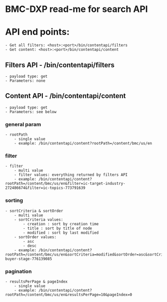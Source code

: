 # BMC-DXP read-me for search API

# API end points:
    - Get all filters: <host>:<port>/bin/contentapi/filters
    - Get content: <host>:<port>/bin/contentapi/content

## Filters API - /bin/contentapi/filters
    - payload type: get
    - Parameters: none


## Content API - /bin/contentapi/content
    - payload type: get
    - Parameters: see below

### general param
    - rootPath
        - single value
        - example: /bin/contentapi/content?rootPath=/content/bmc/us/en
    
### filter
    - filter
        - multi value
        - filter values: everything returned by filters API
        - example: /bin/contentapi/content?rootPath=/content/bmc/us/en&filter=ic-target-industry-272486674&filter=ic-topics-773791639

### sorting
    - sortCriteria & sortOrder
        - multi value
        - sortCriteria values:
            - creation : sort by creation time
            - title : sort by title of node
            - modified : sort by last modified
        - sortOrder values:
            - asc
            - desc
        - example: /bin/contentapi/content?rootPath=/content/bmc/us/en&sortCriteria=modified&sortOrder=asc&sortCriteria=title&sortOrder=asc&filter=ic-buyer-stage-776139085


### pagination
    - resultsPerPage & pageIndex
        - single value
        - example: /bin/contentapi/content?rootPath=/content/bmc/us/en&resultsPerPage=10&pageIndex=0




